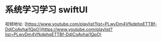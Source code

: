 #  系统学习学习 swiftUI

视频地址: [https://www.youtube.com/playlist?list=PLwvDm4VfkdphqETTBf-DdjCoAvhai1QpO](https://www.youtube.com/playlist?list=PLwvDm4VfkdphqETTBf-DdjCoAvhai1QpO)

